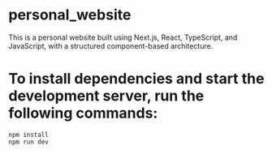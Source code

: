 # personal_website
This is a personal website built using Next.js, React, TypeScript, and JavaScript, with a structured component-based architecture.

# To install dependencies and start the development server, run the following commands:
```
npm install
npm run dev
```
